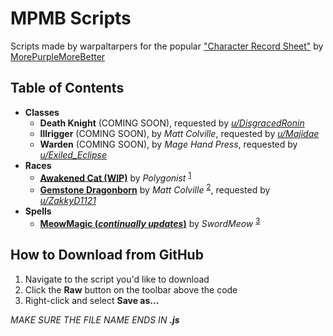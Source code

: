 # MPMB Scripts
Scripts made by warpaltarpers for the popular ["Character Record Sheet"](https://github.com/morepurplemorebetter/MPMBs-Character-Record-Sheet) by [MorePurpleMoreBetter](https://github.com/morepurplemorebetter)

## Table of Contents
* **Classes**
  * **Death Knight** (COMING SOON), requested by *[u/DisgracedRonin](https://www.reddit.com/r/mpmb/comments/ar6t1o/death_knight_class/)*
  * **Illrigger** (COMING SOON), by *Matt Colville*, requested by *[u/Majidae](https://www.reddit.com/r/mpmb/comments/ammpm6/is_anybody_working_on_an_illrigger_script/)*
  * **Warden** (COMING SOON), by *Mage Hand Press*, requested by *[u/Exiled_Eclipse](https://www.reddit.com/r/mpmb/comments/aq8bg8/a_humble_request_mage_hand_press_warden_class/)*
* **Races**
  * **[Awakened Cat (WIP)](https://github.com/warpaltarpers/MPMB-scripts/blob/master/Races/Awakened%20Cat%20%5BPolygonist%2C%20transcribed%20by%20warpaltarpers%5D.js)** by *Polygonist* <sup>[1](https://homebrewery.naturalcrit.com/share/SJHYdnaiVz)</sup>
  * **[Gemstone Dragonborn](https://github.com/warpaltarpers/MPMB-scripts/blob/master/Races/Gemstone%20Dragonborn%20%5BMatt%20Colville%2C%20transcribed%20by%20warpaltarpers%5D.js)** by *Matt Colville* <sup>[2](https://www.dndbeyond.com/characters/subraces/56123-gemstone-dragonborn)</sup>, requested by *[u/ZakkyD1121](https://www.reddit.com/r/mpmb/comments/avce7e/would_love_a_script_for_the_gemstone_dragonborn/)*
* **Spells**
  * **[MeowMagic (*continually updates*)](https://github.com/warpaltarpers/MPMB-scripts/blob/master/Spells/MeowMagic%20%5BSwordMeow%2C%20transcribed%20by%20warpaltarpers%5D.js)** by *SwordMeow* <sup>[3](https://www.reddit.com/r/meowmagic/)</sup>

## How to Download from GitHub
1. Navigate to the script you'd like to download
2. Click the **Raw** button on the toolbar above the code
3. Right-click and select **Save as...**

*MAKE SURE THE FILE NAME ENDS IN **.js***

